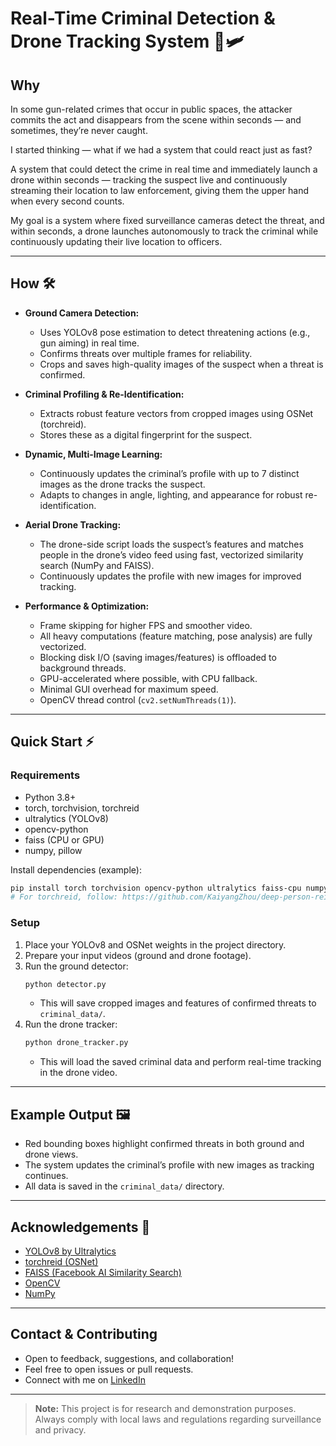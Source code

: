 # Real-Time Criminal Detection & Drone Tracking System 🚨🛩️

## Why
In some gun-related crimes that occur in public spaces, the attacker commits the act and disappears from the scene within seconds — and sometimes, they’re never caught.

I started thinking — what if we had a system that could react just as fast?

A system that could detect the crime in real time and immediately launch a drone within seconds — tracking the suspect live and continuously streaming their location to law enforcement, giving them the upper hand when every second counts.

My goal is a system where fixed surveillance cameras detect the threat, and within seconds, a drone launches autonomously to track the criminal while continuously updating their live location to officers.

---

## How 🛠️

- **Ground Camera Detection:**
  - Uses YOLOv8 pose estimation to detect threatening actions (e.g., gun aiming) in real time.
  - Confirms threats over multiple frames for reliability.
  - Crops and saves high-quality images of the suspect when a threat is confirmed.

- **Criminal Profiling & Re-Identification:**
  - Extracts robust feature vectors from cropped images using OSNet (torchreid).
  - Stores these as a digital fingerprint for the suspect.

- **Dynamic, Multi-Image Learning:**
  - Continuously updates the criminal’s profile with up to 7 distinct images as the drone tracks the suspect.
  - Adapts to changes in angle, lighting, and appearance for robust re-identification.

- **Aerial Drone Tracking:**
  - The drone-side script loads the suspect’s features and matches people in the drone’s video feed using fast, vectorized similarity search (NumPy and FAISS).
  - Continuously updates the profile with new images for improved tracking.

- **Performance & Optimization:**
  - Frame skipping for higher FPS and smoother video.
  - All heavy computations (feature matching, pose analysis) are fully vectorized.
  - Blocking disk I/O (saving images/features) is offloaded to background threads.
  - GPU-accelerated where possible, with CPU fallback.
  - Minimal GUI overhead for maximum speed.
  - OpenCV thread control (`cv2.setNumThreads(1)`).

---

## Quick Start ⚡

### Requirements
- Python 3.8+
- torch, torchvision, torchreid
- ultralytics (YOLOv8)
- opencv-python
- faiss (CPU or GPU)
- numpy, pillow

Install dependencies (example):
```bash
pip install torch torchvision opencv-python ultralytics faiss-cpu numpy pillow
# For torchreid, follow: https://github.com/KaiyangZhou/deep-person-reid
```

### Setup
1. Place your YOLOv8 and OSNet weights in the project directory.
2. Prepare your input videos (ground and drone footage).
3. Run the ground detector:
   ```bash
   python detector.py
   ```
   - This will save cropped images and features of confirmed threats to `criminal_data/`.
4. Run the drone tracker:
   ```bash
   python drone_tracker.py
   ```
   - This will load the saved criminal data and perform real-time tracking in the drone video.

---

## Example Output 🖼️
- Red bounding boxes highlight confirmed threats in both ground and drone views.
- The system updates the criminal’s profile with new images as tracking continues.
- All data is saved in the `criminal_data/` directory.

---

## Acknowledgements 🙏
- [YOLOv8 by Ultralytics](https://github.com/ultralytics/ultralytics)
- [torchreid (OSNet)](https://github.com/KaiyangZhou/deep-person-reid)
- [FAISS (Facebook AI Similarity Search)](https://github.com/facebookresearch/faiss)
- [OpenCV](https://opencv.org/)
- [NumPy](https://numpy.org/)

---

## Contact & Contributing
- Open to feedback, suggestions, and collaboration!
- Feel free to open issues or pull requests.
- Connect with me on [LinkedIn](https://www.linkedin.com/)

---

> **Note:** This project is for research and demonstration purposes. Always comply with local laws and regulations regarding surveillance and privacy. 
